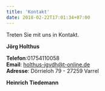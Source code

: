 ```yaml
---
title: 'Kontakt'
date: 2018-02-22T17:01:34+07:00
---
```


Treten Sie mit uns in Kontakt.  

**Jörg Holthus**  

**Telefon**:01754110058  
**Email**: holthus-jgvdh@t-online.de  
**Adresse**: Dörrieloh 79 - 27259 Varrel  


**Heinrich Tiedemann**
